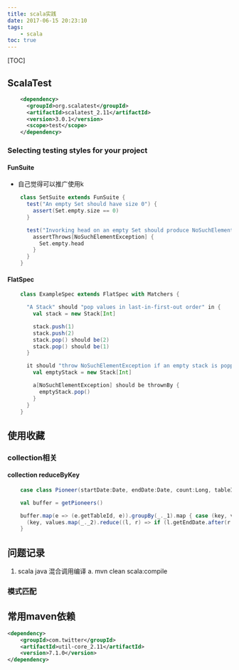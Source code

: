 ```yaml
---
title: scala实践
date: 2017-06-15 20:23:10
tags:
    - scala
toc: true
---
```


[TOC]



## ScalaTest
``` xml
    <dependency>
      <groupId>org.scalatest</groupId>
      <artifactId>scalatest_2.11</artifactId>
      <version>3.0.1</version>
      <scope>test</scope>
    </dependency>
```

### Selecting testing styles for your project
#### FunSuite
- 自己觉得可以推广使用k
``` scala
    class SetSuite extends FunSuite {
      test("An empty Set should have size 0") {
        assert(Set.empty.size == 0)
      }

      test("Invorking head on an empty Set should produce NoSuchElementException") {
        assertThrows[NoSuchElementException] {
          Set.empty.head
        }
      }
    }
```

#### FlatSpec
``` scala
    class ExampleSpec extends FlatSpec with Matchers {

      "A Stack" should "pop values in last-in-first-out order" in {
        val stack = new Stack[Int]

        stack.push(1)
        stack.push(2)
        stack.pop() should be(2)
        stack.pop() should be(1)
      }

      it should "throw NoSuchElementException if an empty stack is popped" in {
        val emptyStack = new Stack[Int]

        a[NoSuchElementException] should be thrownBy {
          emptyStack.pop()
        }
      }
    }
```


## 使用收藏
### collection相关
#### collection reduceByKey
``` scala
    case class Pioneer(startDate:Date, endDate:Date, count:Long, tableId:Int)

    val buffer = getPioneers()

    buffer.map(e => (e.getTableId, e)).groupBy(_._1).map { case (key, values) =>
      (key, values.map(_._2).reduce((l, r) => if (l.getEndDate.after(r.getEndDate)) l else r))
    }
```



## 问题记录
1. scala java 混合调用编译
  a. mvn clean scala:compile



### 模式匹配


## 常用maven依赖
``` xml
<dependency>
    <groupId>com.twitter</groupId>
    <artifactId>util-core_2.11</artifactId>
    <version>7.1.0</version>
</dependency>
```
